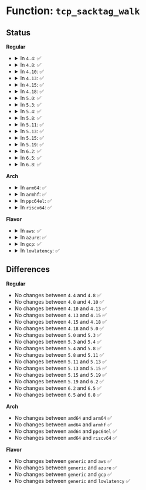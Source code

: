 # Function: <code>tcp_sacktag_walk</code>

## Status
<b>Regular</b>
<ul>
<li>
<details>
<summary>In <code>4.4</code>: ✅</summary>

```c
struct sk_buff *tcp_sacktag_walk(struct sk_buff *skb, struct sock *sk, struct tcp_sack_block *next_dup, struct tcp_sacktag_state *state, u32 start_seq, u32 end_seq, bool dup_sack_in);
```

**Collision:** Unique Static

**Inline:** No

**Transformation:** False

**Instances:**

```
In net/ipv4/tcp_input.c (ffffffff8176eeb0)
Location: net/ipv4/tcp_input.c:1472
Inline: False
Direct callers:
  - net/ipv4/tcp_input.c:tcp_sacktag_write_queue
  - net/ipv4/tcp_input.c:tcp_sacktag_write_queue
  - net/ipv4/tcp_input.c:tcp_sacktag_write_queue
```
**Symbols:**

```
ffffffff8176eeb0-ffffffff8176f329: tcp_sacktag_walk (STB_LOCAL)
```
</details>
</li>
<li>
<details>
<summary>In <code>4.8</code>: ✅</summary>

```c
struct sk_buff *tcp_sacktag_walk(struct sk_buff *skb, struct sock *sk, struct tcp_sack_block *next_dup, struct tcp_sacktag_state *state, u32 start_seq, u32 end_seq, bool dup_sack_in);
```

**Collision:** Unique Static

**Inline:** No

**Transformation:** False

**Instances:**

```
In net/ipv4/tcp_input.c (ffffffff817d8c40)
Location: net/ipv4/tcp_input.c:1480
Inline: False
Direct callers:
  - net/ipv4/tcp_input.c:tcp_sacktag_write_queue
  - net/ipv4/tcp_input.c:tcp_sacktag_write_queue
  - net/ipv4/tcp_input.c:tcp_sacktag_write_queue
```
**Symbols:**

```
ffffffff817d8c40-ffffffff817d90ec: tcp_sacktag_walk (STB_LOCAL)
```
</details>
</li>
<li>
<details>
<summary>In <code>4.10</code>: ✅</summary>

```c
struct sk_buff *tcp_sacktag_walk(struct sk_buff *skb, struct sock *sk, struct tcp_sack_block *next_dup, struct tcp_sacktag_state *state, u32 start_seq, u32 end_seq, bool dup_sack_in);
```

**Collision:** Unique Static

**Inline:** No

**Transformation:** False

**Instances:**

```
In net/ipv4/tcp_input.c (ffffffff81809450)
Location: net/ipv4/tcp_input.c:1526
Inline: False
Direct callers:
  - net/ipv4/tcp_input.c:tcp_sacktag_write_queue
  - net/ipv4/tcp_input.c:tcp_sacktag_write_queue
  - net/ipv4/tcp_input.c:tcp_sacktag_write_queue
```
**Symbols:**

```
ffffffff81809450-ffffffff81809917: tcp_sacktag_walk (STB_LOCAL)
```
</details>
</li>
<li>
<details>
<summary>In <code>4.13</code>: ✅</summary>

```c
struct sk_buff *tcp_sacktag_walk(struct sk_buff *skb, struct sock *sk, struct tcp_sack_block *next_dup, struct tcp_sacktag_state *state, u32 start_seq, u32 end_seq, bool dup_sack_in);
```

**Collision:** Unique Static

**Inline:** No

**Transformation:** False

**Instances:**

```
In net/ipv4/tcp_input.c (ffffffff81829960)
Location: net/ipv4/tcp_input.c:1532
Inline: False
Direct callers:
  - net/ipv4/tcp_input.c:tcp_sacktag_write_queue
  - net/ipv4/tcp_input.c:tcp_sacktag_write_queue
  - net/ipv4/tcp_input.c:tcp_sacktag_write_queue
```
**Symbols:**

```
ffffffff81829960-ffffffff81829e22: tcp_sacktag_walk (STB_LOCAL)
```
</details>
</li>
<li>
<details>
<summary>In <code>4.15</code>: ✅</summary>

```c
struct sk_buff *tcp_sacktag_walk(struct sk_buff *skb, struct sock *sk, struct tcp_sack_block *next_dup, struct tcp_sacktag_state *state, u32 start_seq, u32 end_seq, bool dup_sack_in);
```

**Collision:** Unique Static

**Inline:** No

**Transformation:** False

**Instances:**

```
In net/ipv4/tcp_input.c (ffffffff818a8c00)
Location: net/ipv4/tcp_input.c:1495
Inline: False
Direct callers:
  - net/ipv4/tcp_input.c:tcp_sacktag_write_queue
  - net/ipv4/tcp_input.c:tcp_sacktag_write_queue
  - net/ipv4/tcp_input.c:tcp_sacktag_write_queue
```
**Symbols:**

```
ffffffff818a8c00-ffffffff818a9042: tcp_sacktag_walk (STB_LOCAL)
```
</details>
</li>
<li>
<details>
<summary>In <code>4.18</code>: ✅</summary>

```c
struct sk_buff *tcp_sacktag_walk(struct sk_buff *skb, struct sock *sk, struct tcp_sack_block *next_dup, struct tcp_sacktag_state *state, u32 start_seq, u32 end_seq, bool dup_sack_in);
```

**Collision:** Unique Static

**Inline:** No

**Transformation:** False

**Instances:**

```
In net/ipv4/tcp_input.c (ffffffff818fdf00)
Location: net/ipv4/tcp_input.c:1519
Inline: False
Direct callers:
  - net/ipv4/tcp_input.c:tcp_sacktag_write_queue
  - net/ipv4/tcp_input.c:tcp_sacktag_write_queue
  - net/ipv4/tcp_input.c:tcp_sacktag_write_queue
```
**Symbols:**

```
ffffffff818fdf00-ffffffff818fe37b: tcp_sacktag_walk (STB_LOCAL)
```
</details>
</li>
<li>
<details>
<summary>In <code>5.0</code>: ✅</summary>

```c
struct sk_buff *tcp_sacktag_walk(struct sk_buff *skb, struct sock *sk, struct tcp_sack_block *next_dup, struct tcp_sacktag_state *state, u32 start_seq, u32 end_seq, bool dup_sack_in);
```

**Collision:** Unique Static

**Inline:** No

**Transformation:** False

**Instances:**

```
In net/ipv4/tcp_input.c (ffffffff8192c010)
Location: net/ipv4/tcp_input.c:1505
Inline: False
Direct callers:
  - net/ipv4/tcp_input.c:tcp_sacktag_write_queue
  - net/ipv4/tcp_input.c:tcp_sacktag_write_queue
  - net/ipv4/tcp_input.c:tcp_sacktag_write_queue
```
**Symbols:**

```
ffffffff8192c010-ffffffff8192c480: tcp_sacktag_walk (STB_LOCAL)
```
</details>
</li>
<li>
<details>
<summary>In <code>5.3</code>: ✅</summary>

```c
struct sk_buff *tcp_sacktag_walk(struct sk_buff *skb, struct sock *sk, struct tcp_sack_block *next_dup, struct tcp_sacktag_state *state, u32 start_seq, u32 end_seq, bool dup_sack_in);
```

**Collision:** Unique Static

**Inline:** No

**Transformation:** False

**Instances:**

```
In net/ipv4/tcp_input.c (ffffffff8198f370)
Location: net/ipv4/tcp_input.c:1529
Inline: False
Direct callers:
  - net/ipv4/tcp_input.c:tcp_sacktag_write_queue
  - net/ipv4/tcp_input.c:tcp_sacktag_write_queue
  - net/ipv4/tcp_input.c:tcp_sacktag_write_queue
```
**Symbols:**

```
ffffffff8198f370-ffffffff8198f824: tcp_sacktag_walk (STB_LOCAL)
```
</details>
</li>
<li>
<details>
<summary>In <code>5.4</code>: ✅</summary>

```c
struct sk_buff *tcp_sacktag_walk(struct sk_buff *skb, struct sock *sk, struct tcp_sack_block *next_dup, struct tcp_sacktag_state *state, u32 start_seq, u32 end_seq, bool dup_sack_in);
```

**Collision:** Unique Static

**Inline:** No

**Transformation:** False

**Instances:**

```
In net/ipv4/tcp_input.c (ffffffff819c60b0)
Location: net/ipv4/tcp_input.c:1532
Inline: False
Direct callers:
  - net/ipv4/tcp_input.c:tcp_sacktag_write_queue
  - net/ipv4/tcp_input.c:tcp_sacktag_write_queue
  - net/ipv4/tcp_input.c:tcp_sacktag_write_queue
```
**Symbols:**

```
ffffffff819c60b0-ffffffff819c6564: tcp_sacktag_walk (STB_LOCAL)
```
</details>
</li>
<li>
<details>
<summary>In <code>5.8</code>: ✅</summary>

```c
struct sk_buff *tcp_sacktag_walk(struct sk_buff *skb, struct sock *sk, struct tcp_sack_block *next_dup, struct tcp_sacktag_state *state, u32 start_seq, u32 end_seq, bool dup_sack_in);
```

**Collision:** Unique Static

**Inline:** No

**Transformation:** False

**Instances:**

```
In net/ipv4/tcp_input.c (ffffffff81ab5c80)
Location: net/ipv4/tcp_input.c:1534
Inline: False
Direct callers:
  - net/ipv4/tcp_input.c:tcp_sacktag_write_queue
  - net/ipv4/tcp_input.c:tcp_sacktag_write_queue
  - net/ipv4/tcp_input.c:tcp_sacktag_write_queue
```
**Symbols:**

```
ffffffff81ab5c80-ffffffff81ab5e4b: tcp_sacktag_walk (STB_LOCAL)
```
</details>
</li>
<li>
<details>
<summary>In <code>5.11</code>: ✅</summary>

```c
struct sk_buff *tcp_sacktag_walk(struct sk_buff *skb, struct sock *sk, struct tcp_sack_block *next_dup, struct tcp_sacktag_state *state, u32 start_seq, u32 end_seq, bool dup_sack_in);
```

**Collision:** Unique Static

**Inline:** No

**Transformation:** False

**Instances:**

```
In net/ipv4/tcp_input.c (ffffffff81ac0fe0)
Location: net/ipv4/tcp_input.c:1640
Inline: False
Direct callers:
  - net/ipv4/tcp_input.c:tcp_sacktag_write_queue
  - net/ipv4/tcp_input.c:tcp_sacktag_write_queue
  - net/ipv4/tcp_input.c:tcp_sacktag_write_queue
```
**Symbols:**

```
ffffffff81ac0fe0-ffffffff81ac11a2: tcp_sacktag_walk (STB_LOCAL)
```
</details>
</li>
<li>
<details>
<summary>In <code>5.13</code>: ✅</summary>

```c
struct sk_buff *tcp_sacktag_walk(struct sk_buff *skb, struct sock *sk, struct tcp_sack_block *next_dup, struct tcp_sacktag_state *state, u32 start_seq, u32 end_seq, bool dup_sack_in);
```

**Collision:** Unique Static

**Inline:** No

**Transformation:** False

**Instances:**

```
In net/ipv4/tcp_input.c (ffffffff81aabf90)
Location: net/ipv4/tcp_input.c:1640
Inline: False
Direct callers:
  - net/ipv4/tcp_input.c:tcp_sacktag_write_queue
  - net/ipv4/tcp_input.c:tcp_sacktag_write_queue
  - net/ipv4/tcp_input.c:tcp_sacktag_write_queue
```
**Symbols:**

```
ffffffff81aabf90-ffffffff81aac152: tcp_sacktag_walk (STB_LOCAL)
```
</details>
</li>
<li>
<details>
<summary>In <code>5.15</code>: ✅</summary>

```c
struct sk_buff *tcp_sacktag_walk(struct sk_buff *skb, struct sock *sk, struct tcp_sack_block *next_dup, struct tcp_sacktag_state *state, u32 start_seq, u32 end_seq, bool dup_sack_in);
```

**Collision:** Unique Static

**Inline:** No

**Transformation:** False

**Instances:**

```
In net/ipv4/tcp_input.c (ffffffff81b68470)
Location: net/ipv4/tcp_input.c:1674
Inline: False
Direct callers:
  - net/ipv4/tcp_input.c:tcp_sacktag_write_queue
  - net/ipv4/tcp_input.c:tcp_sacktag_write_queue
  - net/ipv4/tcp_input.c:tcp_sacktag_write_queue
```
**Symbols:**

```
ffffffff81b68470-ffffffff81b68632: tcp_sacktag_walk (STB_LOCAL)
```
</details>
</li>
<li>
<details>
<summary>In <code>5.19</code>: ✅</summary>

```c
struct sk_buff *tcp_sacktag_walk(struct sk_buff *skb, struct sock *sk, struct tcp_sack_block *next_dup, struct tcp_sacktag_state *state, u32 start_seq, u32 end_seq, bool dup_sack_in);
```

**Collision:** Unique Static

**Inline:** No

**Transformation:** False

**Instances:**

```
In net/ipv4/tcp_input.c (ffffffff81cf75c0)
Location: net/ipv4/tcp_input.c:1683
Inline: False
Direct callers:
  - net/ipv4/tcp_input.c:tcp_sacktag_write_queue
  - net/ipv4/tcp_input.c:tcp_sacktag_write_queue
  - net/ipv4/tcp_input.c:tcp_sacktag_write_queue
```
**Symbols:**

```
ffffffff81cf75c0-ffffffff81cf77bd: tcp_sacktag_walk (STB_LOCAL)
```
</details>
</li>
<li>
<details>
<summary>In <code>6.2</code>: ✅</summary>

```c
struct sk_buff *tcp_sacktag_walk(struct sk_buff *skb, struct sock *sk, struct tcp_sack_block *next_dup, struct tcp_sacktag_state *state, u32 start_seq, u32 end_seq, bool dup_sack_in);
```

**Collision:** Unique Static

**Inline:** No

**Transformation:** False

**Instances:**

```
In net/ipv4/tcp_input.c (ffffffff81ebc060)
Location: net/ipv4/tcp_input.c:1682
Inline: False
Direct callers:
  - net/ipv4/tcp_input.c:tcp_sacktag_write_queue
  - net/ipv4/tcp_input.c:tcp_sacktag_write_queue
  - net/ipv4/tcp_input.c:tcp_sacktag_write_queue
```
**Symbols:**

```
ffffffff81ebc060-ffffffff81ebc25d: tcp_sacktag_walk (STB_LOCAL)
```
</details>
</li>
<li>
<details>
<summary>In <code>6.5</code>: ✅</summary>

```c
struct sk_buff *tcp_sacktag_walk(struct sk_buff *skb, struct sock *sk, struct tcp_sack_block *next_dup, struct tcp_sacktag_state *state, u32 start_seq, u32 end_seq, bool dup_sack_in);
```

**Collision:** Unique Static

**Inline:** No

**Transformation:** False

**Instances:**

```
In net/ipv4/tcp_input.c (ffffffff81f1a4f0)
Location: net/ipv4/tcp_input.c:1681
Inline: False
Direct callers:
  - net/ipv4/tcp_input.c:tcp_sacktag_write_queue
  - net/ipv4/tcp_input.c:tcp_sacktag_write_queue
  - net/ipv4/tcp_input.c:tcp_sacktag_write_queue
```
**Symbols:**

```
ffffffff81f1a4f0-ffffffff81f1a6cf: tcp_sacktag_walk (STB_LOCAL)
```
</details>
</li>
<li>
<details>
<summary>In <code>6.8</code>: ✅</summary>

```c
struct sk_buff *tcp_sacktag_walk(struct sk_buff *skb, struct sock *sk, struct tcp_sack_block *next_dup, struct tcp_sacktag_state *state, u32 start_seq, u32 end_seq, bool dup_sack_in);
```

**Collision:** Unique Static

**Inline:** No

**Transformation:** False

**Instances:**

```
In net/ipv4/tcp_input.c (ffffffff81fdecc0)
Location: net/ipv4/tcp_input.c:1715
Inline: False
Direct callers:
  - net/ipv4/tcp_input.c:tcp_sacktag_write_queue
  - net/ipv4/tcp_input.c:tcp_sacktag_write_queue
  - net/ipv4/tcp_input.c:tcp_sacktag_write_queue
```
**Symbols:**

```
ffffffff81fdecc0-ffffffff81fdee9f: tcp_sacktag_walk (STB_LOCAL)
```
</details>
</li>
</ul>
<b>Arch</b>
<ul>
<li>
<details>
<summary>In <code>arm64</code>: ✅</summary>

```c
struct sk_buff *tcp_sacktag_walk(struct sk_buff *skb, struct sock *sk, struct tcp_sack_block *next_dup, struct tcp_sacktag_state *state, u32 start_seq, u32 end_seq, bool dup_sack_in);
```

**Collision:** Unique Static

**Inline:** No

**Transformation:** False

**Instances:**

```
In net/ipv4/tcp_input.c (ffff800010c79998)
Location: net/ipv4/tcp_input.c:1532
Inline: False
Direct callers:
  - net/ipv4/tcp_input.c:tcp_sacktag_write_queue
  - net/ipv4/tcp_input.c:tcp_sacktag_write_queue
  - net/ipv4/tcp_input.c:tcp_sacktag_write_queue
```
**Symbols:**

```
ffff800010c79998-ffff800010c79e10: tcp_sacktag_walk (STB_LOCAL)
```
</details>
</li>
<li>
<details>
<summary>In <code>armhf</code>: ✅</summary>

```c
struct sk_buff *tcp_sacktag_walk(struct sk_buff *skb, struct sock *sk, struct tcp_sack_block *next_dup, struct tcp_sacktag_state *state, u32 start_seq, u32 end_seq, bool dup_sack_in);
```

**Collision:** Unique Static

**Inline:** No

**Transformation:** False

**Instances:**

```
In net/ipv4/tcp_input.c (c0d89f58)
Location: net/ipv4/tcp_input.c:1532
Inline: False
Direct callers:
  - net/ipv4/tcp_input.c:tcp_sacktag_write_queue
  - net/ipv4/tcp_input.c:tcp_sacktag_write_queue
  - net/ipv4/tcp_input.c:tcp_sacktag_write_queue
```
**Symbols:**

```
c0d89f58-c0d8a464: tcp_sacktag_walk (STB_LOCAL)
```
</details>
</li>
<li>
<details>
<summary>In <code>ppc64el</code>: ✅</summary>

```c
struct sk_buff *tcp_sacktag_walk(struct sk_buff *skb, struct sock *sk, struct tcp_sack_block *next_dup, struct tcp_sacktag_state *state, u32 start_seq, u32 end_seq, bool dup_sack_in);
```

**Collision:** Unique Static

**Inline:** No

**Transformation:** False

**Instances:**

```
In net/ipv4/tcp_input.c (c000000000d81ac0)
Location: net/ipv4/tcp_input.c:1532
Inline: False
Direct callers:
  - net/ipv4/tcp_input.c:tcp_sacktag_write_queue
  - net/ipv4/tcp_input.c:tcp_sacktag_write_queue
  - net/ipv4/tcp_input.c:tcp_sacktag_write_queue
```
**Symbols:**

```
c000000000d81ac0-c000000000d820e0: tcp_sacktag_walk (STB_LOCAL)
```
</details>
</li>
<li>
<details>
<summary>In <code>riscv64</code>: ✅</summary>

```c
struct sk_buff *tcp_sacktag_walk(struct sk_buff *skb, struct sock *sk, struct tcp_sack_block *next_dup, struct tcp_sacktag_state *state, u32 start_seq, u32 end_seq, bool dup_sack_in);
```

**Collision:** Unique Static

**Inline:** No

**Transformation:** False

**Instances:**

```
In net/ipv4/tcp_input.c (ffffffe0007dbe46)
Location: net/ipv4/tcp_input.c:1532
Inline: False
Direct callers:
  - net/ipv4/tcp_input.c:tcp_sacktag_write_queue
  - net/ipv4/tcp_input.c:tcp_sacktag_write_queue
  - net/ipv4/tcp_input.c:tcp_sacktag_write_queue
```
**Symbols:**

```
ffffffe0007dbe46-ffffffe0007dc1e2: tcp_sacktag_walk (STB_LOCAL)
```
</details>
</li>
</ul>
<b>Flavor</b>
<ul>
<li>
<details>
<summary>In <code>aws</code>: ✅</summary>

```c
struct sk_buff *tcp_sacktag_walk(struct sk_buff *skb, struct sock *sk, struct tcp_sack_block *next_dup, struct tcp_sacktag_state *state, u32 start_seq, u32 end_seq, bool dup_sack_in);
```

**Collision:** Unique Static

**Inline:** No

**Transformation:** False

**Instances:**

```
In net/ipv4/tcp_input.c (ffffffff81965f20)
Location: net/ipv4/tcp_input.c:1532
Inline: False
Direct callers:
  - net/ipv4/tcp_input.c:tcp_sacktag_write_queue
  - net/ipv4/tcp_input.c:tcp_sacktag_write_queue
  - net/ipv4/tcp_input.c:tcp_sacktag_write_queue
```
**Symbols:**

```
ffffffff81965f20-ffffffff819663d4: tcp_sacktag_walk (STB_LOCAL)
```
</details>
</li>
<li>
<details>
<summary>In <code>azure</code>: ✅</summary>

```c
struct sk_buff *tcp_sacktag_walk(struct sk_buff *skb, struct sock *sk, struct tcp_sack_block *next_dup, struct tcp_sacktag_state *state, u32 start_seq, u32 end_seq, bool dup_sack_in);
```

**Collision:** Unique Static

**Inline:** No

**Transformation:** False

**Instances:**

```
In net/ipv4/tcp_input.c (ffffffff8191fa10)
Location: net/ipv4/tcp_input.c:1532
Inline: False
Direct callers:
  - net/ipv4/tcp_input.c:tcp_sacktag_write_queue
  - net/ipv4/tcp_input.c:tcp_sacktag_write_queue
  - net/ipv4/tcp_input.c:tcp_sacktag_write_queue
```
**Symbols:**

```
ffffffff8191fa10-ffffffff8191fec4: tcp_sacktag_walk (STB_LOCAL)
```
</details>
</li>
<li>
<details>
<summary>In <code>gcp</code>: ✅</summary>

```c
struct sk_buff *tcp_sacktag_walk(struct sk_buff *skb, struct sock *sk, struct tcp_sack_block *next_dup, struct tcp_sacktag_state *state, u32 start_seq, u32 end_seq, bool dup_sack_in);
```

**Collision:** Unique Static

**Inline:** No

**Transformation:** False

**Instances:**

```
In net/ipv4/tcp_input.c (ffffffff819d06f0)
Location: net/ipv4/tcp_input.c:1532
Inline: False
Direct callers:
  - net/ipv4/tcp_input.c:tcp_sacktag_write_queue
  - net/ipv4/tcp_input.c:tcp_sacktag_write_queue
  - net/ipv4/tcp_input.c:tcp_sacktag_write_queue
```
**Symbols:**

```
ffffffff819d06f0-ffffffff819d0ba4: tcp_sacktag_walk (STB_LOCAL)
```
</details>
</li>
<li>
<details>
<summary>In <code>lowlatency</code>: ✅</summary>

```c
struct sk_buff *tcp_sacktag_walk(struct sk_buff *skb, struct sock *sk, struct tcp_sack_block *next_dup, struct tcp_sacktag_state *state, u32 start_seq, u32 end_seq, bool dup_sack_in);
```

**Collision:** Unique Static

**Inline:** No

**Transformation:** False

**Instances:**

```
In net/ipv4/tcp_input.c (ffffffff819da280)
Location: net/ipv4/tcp_input.c:1532
Inline: False
Direct callers:
  - net/ipv4/tcp_input.c:tcp_sacktag_write_queue
  - net/ipv4/tcp_input.c:tcp_sacktag_write_queue
  - net/ipv4/tcp_input.c:tcp_sacktag_write_queue
```
**Symbols:**

```
ffffffff819da280-ffffffff819da734: tcp_sacktag_walk (STB_LOCAL)
```
</details>
</li>
</ul>

## Differences
<b>Regular</b>
<ul>
<li>
No changes between <code>4.4</code> and <code>4.8</code> ✅
</li>
<li>
No changes between <code>4.8</code> and <code>4.10</code> ✅
</li>
<li>
No changes between <code>4.10</code> and <code>4.13</code> ✅
</li>
<li>
No changes between <code>4.13</code> and <code>4.15</code> ✅
</li>
<li>
No changes between <code>4.15</code> and <code>4.18</code> ✅
</li>
<li>
No changes between <code>4.18</code> and <code>5.0</code> ✅
</li>
<li>
No changes between <code>5.0</code> and <code>5.3</code> ✅
</li>
<li>
No changes between <code>5.3</code> and <code>5.4</code> ✅
</li>
<li>
No changes between <code>5.4</code> and <code>5.8</code> ✅
</li>
<li>
No changes between <code>5.8</code> and <code>5.11</code> ✅
</li>
<li>
No changes between <code>5.11</code> and <code>5.13</code> ✅
</li>
<li>
No changes between <code>5.13</code> and <code>5.15</code> ✅
</li>
<li>
No changes between <code>5.15</code> and <code>5.19</code> ✅
</li>
<li>
No changes between <code>5.19</code> and <code>6.2</code> ✅
</li>
<li>
No changes between <code>6.2</code> and <code>6.5</code> ✅
</li>
<li>
No changes between <code>6.5</code> and <code>6.8</code> ✅
</li>
</ul>
<b>Arch</b>
<ul>
<li>
No changes between <code>amd64</code> and <code>arm64</code> ✅
</li>
<li>
No changes between <code>amd64</code> and <code>armhf</code> ✅
</li>
<li>
No changes between <code>amd64</code> and <code>ppc64el</code> ✅
</li>
<li>
No changes between <code>amd64</code> and <code>riscv64</code> ✅
</li>
</ul>
<b>Flavor</b>
<ul>
<li>
No changes between <code>generic</code> and <code>aws</code> ✅
</li>
<li>
No changes between <code>generic</code> and <code>azure</code> ✅
</li>
<li>
No changes between <code>generic</code> and <code>gcp</code> ✅
</li>
<li>
No changes between <code>generic</code> and <code>lowlatency</code> ✅
</li>
</ul>
